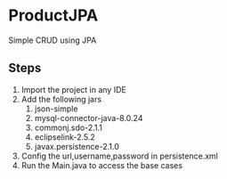 # ProductJPA
Simple CRUD using JPA

Steps
-------
1. Import the project in any IDE
2. Add the following jars
    1. json-simple
    2. mysql-connector-java-8.0.24
    3. commonj.sdo-2.1.1
    4. eclipselink-2.5.2
    5. javax.persistence-2.1.0
3. Config the url,username,password in persistence.xml
4. Run the Main.java to access the base cases

